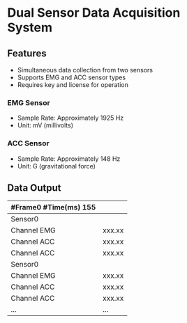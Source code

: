 # Dual Sensor Data Acquisition System

## Features
- Simultaneous data collection from two sensors
- Supports EMG and ACC sensor types
- Requires key and license for operation

### EMG Sensor
- Sample Rate: Approximately 1925 Hz
- Unit: mV (millivolts)

### ACC Sensor
- Sample Rate: Approximately 148 Hz
- Unit: G (gravitational force)

## Data Output
| #Frame0 #Time(ms) 155 |        |
|-----------------------|--------|
| Sensor0               |        |
| Channel EMG           | xxx.xx |
| Channel ACC           | xxx.xx |
| Channel ACC           | xxx.xx |
| Sensor0               |        |
| Channel EMG           | xxx.xx |
| Channel ACC           | xxx.xx |
| Channel ACC           | xxx.xx |
| ...                   | ...    |
